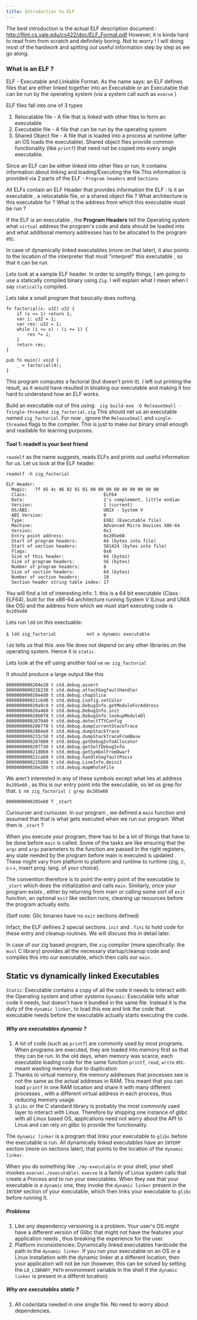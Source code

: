 ```yaml
---
title: Introduction to ELF
---
```


The best introduction is the actual ELF description document : http://flint.cs.yale.edu/cs422/doc/ELF_Format.pdf
However, it is kinda hard to read from from scratch and definitely boring.
Not to worry ! I will doing most of the hardwork and spitting out useful information step by step as we go along. 

### What is an ELF ? 
ELF - Executable and Linkable Format. As the name says: an ELF defines files that are either linked together into an Executable or an Executable that can be run by the operating system (via a system call such as  `execve` )

ELF files fall into one of 3 types
1. Relocatable file - A file that is linked with other files to form an executable
2. Executable file - A file that can be run by the operating system 
3. Shared Object file - A file that is loaded into a process at runtime (after an OS loads the executable). Shared object files provide common functionality (like `printf`) that need not be copied into every single executable. 

Since an ELF can be either linked into other files or run, it contains information about linking and loading/Executing the file.This information is provided via 2 parts of the ELF - `Program headers` and `Sections`

All ELFs contain an ELF Header that provides information the ELF : Is it an executable , a relocatable file, or a shared object file ? What architecture is this executable for ? What is the address from which this executable must be run  ? 

If the ELF is an executable , the **Program Headers** tell the Operating system what `virtual` address the program's code and data should be loaded into  and what additional memory addresses has to be allocated to the program etc.

In case of dynamically linked executables (more on that later), it also points to the location of the interpreter that must "interpret" this executable , so that it can be run. 

Lets look at a sample ELF header. 
In order to simplify things, I am going to use a statically compiled binary using `Zig`. I will explain what I mean when I say `statically` compiled. 

Lets take a small program that basically does nothing. 

```
fn factorial(x: u32) u32 {
    if (x <= 1) return 1;
    var i: u32 = 1;
    var res: u32 = 1;
    while (i <= x) : (i += 1) {
        res *= i;
    }
    return res;
}

pub fn main() void {
    _ = factorial(4);
}
```
This program computes a factorial (but doesn't print it). I left out printing the result, as it would have resulted in bloating our executable and making it too hard to understand how an ELF works. 

Build an executable out of this using: 
` zig build-exe -O ReleaseSmall -fsingle-threaded zig_factorial.zig`
This should net us an executable named `zig_factorial`.
For now , ignore the `ReleaseSmall` and `single-threaded` flags to the compiler. This is just to make our binary small enough and readable for learning purposes.

#### Tool 1: readelf is your best friend
`readelf` as the name suggests, reads ELFs and prints out useful information for us. 
Let us look at the ELF header. 

`readelf -h zig_factorial`

```
ELF Header:
  Magic:   7f 45 4c 46 02 01 01 00 00 00 00 00 00 00 00 00 
  Class:                             ELF64
  Data:                              2's complement, little endian
  Version:                           1 (current)
  OS/ABI:                            UNIX - System V
  ABI Version:                       0
  Type:                              EXEC (Executable file)
  Machine:                           Advanced Micro Devices X86-64
  Version:                           0x1
  Entry point address:               0x205e60
  Start of program headers:          64 (bytes into file)
  Start of section headers:          581424 (bytes into file)
  Flags:                             0x0
  Size of this header:               64 (bytes)
  Size of program headers:           56 (bytes)
  Number of program headers:         8
  Size of section headers:           64 (bytes)
  Number of section headers:         19
  Section header string table index: 17
```

You will find a lot of interesting info: 1. this is a 64 bit executable (Class : ELF64), built for the x86-64 architecture running System V (Linux and UNIX like OS) and the address from which we must start executing code is `0x205e60`

Lets run `ldd` on this exectuable: 

`$ ldd zig_factorial`
`           not a dynamic executable`

`ldd` tells us that this .exe file does not depend on any other libraries on the operating system. Hence it is `static`. 

Lets look at the elf using another tool `nm`
`nm zig_factorial`

It should produce a large output like this 

```
0000000000204e20 t std.debug.assert
0000000000226330 t std.debug.attachSegfaultHandler
000000000020e4d0 t std.debug.chopSlice
000000000021c6d0 t std.debug.Config.setColor
000000000020a9c0 t std.debug.DebugInfo.getModuleForAddress
000000000020a460 t std.debug.DebugInfo.init
000000000020b070 t std.debug.DebugInfo.lookupModuleDl
0000000000207940 t std.debug.detectTTYConfig
0000000000206770 t std.debug.dumpCurrentStackTrace
00000000002064e0 t std.debug.dumpStackTrace
0000000000233c50 t std.debug.dumpStackTraceFromBase
0000000000207880 t std.debug.getDebugInfoAllocator
0000000000207730 t std.debug.getSelfDebugInfo
000000000021d0b0 t std.debug.getSymbolFromDwarf
000000000022ca60 t std.debug.handleSegfaultPosix
0000000000225880 t std.debug.LineInfo.deinit
000000000020e200 t std.debug.mapWholeFile
```

We aren't interested in any of these symbols except what lies at address `0x205e60` , as this is our entry point into the executable, so let us grep for that. 
`$ nm zig_factorial | grep 0x205e60`

`0000000000205e60 T _start`

Curiourser and curiouser. In our program , we defined a `main` function and assumed that that is what gets executed when we run our program. What then is `_start` ? 

When you execute your program, there has to be a lot of things that have to be done before `main` is called. Some of the tasks are like ensuring that the `argc` and `argv` parameters to the function are passed in the right registers, any state needed by the program before main is executed is updated . These might vary from platform to platform and runtime to runtime (zig, c, c++, insert prog. lang. of your choice).

The convention therefore is to point the entry point of the executable to `_start` which does the initialization and calls `main`. Similarly, once your program exists , either by returning from main or calling some sort of `exit` function, an optional `exit`  like section runs, cleaning up resources before the program actually exits. 

(Self note: Glic binaries have no `exit` sections defined)

Infact, the ELF defines 2 special sections`.init` and `.fini` to hold code for these entry and cleanup routines. We will discuss this in detail later. 

In case of our zig based program, the `zig` compiler (more specifically: the `musl` C library) provides all the necessary startup/cleanup code and compiles this into our executable, which then calls our `main` .


## Static vs dynamically linked Executables

`Static`:  Executable contains a copy of all the code it needs to interact with the Operating system and other systems
`Dynamic`: Executable tells what code it needs, but doesn't have it bundled in the same file. Instead it is the duty of the `dynamic linker`, to load this exe and link the code that executable needs before the executable actually starts executing the code. 

##### Why are executables dynamic ? 
1. A lot of code (such as `printf`) are commonly used by most programs. When programs are executed, they are loaded into memory  first so that they can be run.  In the old days, when memory was scarce, each executable loading code for the same function `printf`, `read`, `write` etc. meant wasting memory due to duplication
2. Thanks to virtual memory, the memory addresses that processes see is not the same as the actual addreses in RAM. This meant that you can load `printf` in one RAM location and share it with many different processes , with a different virtual address in each process, thus reducing memory usage. 
3. `glibc` or the C standard library is probably the most commonly used layer to interact with Linux. Therefore by shipping one instance of glibc with all Linux based OS, applications need not worry about the API to Linus and can rely on glibc to provide the functionality.

The `dynamic linker` is a program that links your executable to `glibc` before the executable is run. All dynamically linked executables have an `INTERP` section (more on sections later), that points to the location of the `dynamic linker`. 

When you do something like `./my-executable` in your shell, your shell invokes `execve(./executable)`. 
`execve` is a family of Linux system calls that create a Process and to run your executables. When they see that your executable is a `dynamic` one, they invoke the `dynamic linker` present in the `INTERP` section of your executable, which then links your executable to `glibc` before running it. 

##### Problems
1. Like any dependency versioning is a problem. Your user's OS might have a different version of Glibc that might not have the features your application needs , thus breaking the experience for the user.
2. Platform inconsistencies: Dynamically linked executables hardcode the path to the `dynamic linker`. If you run your executable on an OS or a Linux installation with the dynamic linker at a different location, then your application will not be run (however, this can be solved by setting the `LD_LIBRARY_PATH` environment variable in the shell if the `dynamic linker` is present in a differnt location)


##### Why are executables static ? 
1. All code/data needed in one single file. No need to worry about dependencies. 

